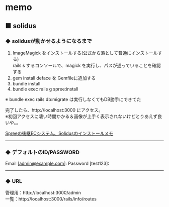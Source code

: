 # memo

## ■ solidus

### ◆ solidusが動かせるようになるまで

1. ImageMagick をインストールする(公式から落として普通にインストールする)  
   rails s するコンソールで、magick を実行し、パスが通っていることを確認する
2. gem install deface を Gemfileに追加する
3. bundle install
4. bundle exec rails g spree:install
  
※ bundle exec rails db:migrate は実行しなくてもDB勝手にできてた  
  
完了したら、http://localhost:3000 にアクセス。  
※初回アクセスに凄い時間かかる＆画像が上手く表示されないけどとりあえず良いや。。  
  
[Spreeの後継ECシステム、Solidusのインストールメモ](https://qiita.com/yuskamiya/items/4edf7dc763c079f393ee)

---

### ◆ デフォルトのID/PASSWORD

Email [admin@example.com]:
Password [test123]:

---

### ◆ URL

管理用：http://localhost:3000/admin  
一覧：http://localhost:3000/rails/info/routes  
